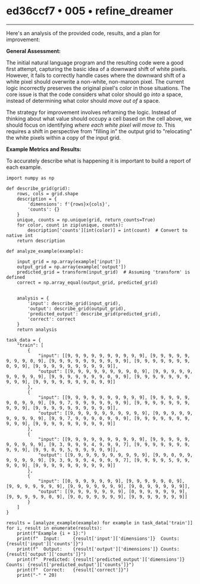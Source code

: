 # ed36ccf7 • 005 • refine_dreamer

---
Here's an analysis of the provided code, results, and a plan for improvement:

**General Assessment:**

The initial natural language program and the resulting code were a good first attempt, capturing the basic idea of a downward shift of white pixels. However, it fails to correctly handle cases where the downward shift of a white pixel should overwrite a non-white, non-maroon pixel. The current logic incorrectly preserves the original pixel's color in those situations. The core issue is that the code considers what color should go *into* a space, instead of determining what color should *move out of* a space.

The strategy for improvement involves reframing the logic. Instead of thinking about what value should occupy a cell based on the cell above, we should focus on identifying *where each white pixel will move to*. This requires a shift in perspective from "filling in" the output grid to "relocating" the white pixels within a copy of the input grid.

**Example Metrics and Results:**

To accurately describe what is happening it is important to build a report of each example.

```tool_code
import numpy as np

def describe_grid(grid):
    rows, cols = grid.shape
    description = {
        'dimensions': f'{rows}x{cols}',
        'counts': {}
    }
    unique, counts = np.unique(grid, return_counts=True)
    for color, count in zip(unique, counts):
        description['counts'][int(color)] = int(count)  # Convert to native int
    return description

def analyze_example(example):

    input_grid = np.array(example['input'])
    output_grid = np.array(example['output'])
    predicted_grid = transform(input_grid)  # Assuming 'transform' is defined
    correct = np.array_equal(output_grid, predicted_grid)


    analysis = {
        'input': describe_grid(input_grid),
        'output': describe_grid(output_grid),
        'predicted_output': describe_grid(predicted_grid),
        'correct': correct
    }
    return analysis

task_data = {
    "train": [
        {
            "input": [[9, 9, 9, 9, 9, 9, 9, 9, 9, 9], [9, 9, 9, 9, 9, 9, 9, 9, 0, 9], [9, 9, 9, 9, 9, 9, 9, 9, 9, 9], [9, 9, 9, 9, 9, 9, 9, 0, 9, 9], [9, 9, 9, 9, 9, 9, 9, 9, 9, 9]],
            "output": [[9, 9, 9, 9, 9, 9, 9, 9, 0, 9], [9, 9, 9, 9, 9, 9, 9, 9, 9, 9], [9, 9, 9, 9, 9, 9, 9, 0, 9, 9], [9, 9, 9, 9, 9, 9, 9, 9, 9, 9], [9, 9, 9, 9, 9, 9, 9, 0, 9, 9]]
        },
        {
            "input": [[9, 9, 9, 9, 9, 9, 9, 9, 9, 9], [9, 9, 9, 9, 9, 9, 0, 9, 9, 9], [9, 9, 7, 9, 9, 9, 9, 9, 9, 9], [9, 9, 9, 9, 9, 9, 9, 9, 9, 9], [9, 9, 9, 9, 9, 9, 9, 9, 9, 9]],
            "output": [[9, 9, 9, 9, 9, 9, 9, 9, 9, 9], [9, 9, 9, 9, 9, 9, 9, 9, 9, 9], [9, 9, 7, 9, 9, 9, 0, 9, 9, 9], [9, 9, 9, 9, 9, 9, 9, 9, 9, 9], [9, 9, 9, 9, 9, 9, 9, 9, 9, 9]]
        },
        {
            "input": [[9, 9, 9, 9, 9, 9, 9, 9, 9, 9], [9, 9, 9, 9, 9, 9, 9, 9, 9, 9], [9, 3, 9, 9, 9, 4, 9, 9, 9, 7], [9, 9, 9, 9, 9, 9, 9, 9, 9, 9], [9, 9, 0, 9, 5, 9, 9, 9, 9, 9]],
            "output": [[9, 9, 9, 9, 9, 9, 9, 9, 9, 9], [9, 9, 0, 9, 9, 9, 9, 9, 9, 9], [9, 3, 9, 9, 9, 4, 9, 9, 9, 7], [9, 9, 9, 9, 5, 9, 9, 9, 9, 9], [9, 9, 9, 9, 9, 9, 9, 9, 9, 9]]
        },
        {
            "input": [[0, 9, 9, 9, 9, 9, 9], [9, 9, 9, 9, 9, 0, 9], [9, 9, 9, 9, 9, 9, 9], [9, 9, 9, 9, 9, 9, 9], [9, 0, 9, 9, 9, 9, 9]],
            "output": [[9, 9, 9, 9, 9, 9, 9], [0, 9, 9, 9, 9, 9, 9], [9, 9, 9, 9, 9, 0, 9], [9, 0, 9, 9, 9, 9, 9], [9, 9, 9, 9, 9, 9, 9]]
        }
    ]
}

results = [analyze_example(example) for example in task_data['train']]
for i, result in enumerate(results):
    print(f"Example {i + 1}:")
    print(f"  Input:     {result['input']['dimensions']}  Counts: {result['input']['counts']}")
    print(f"  Output:    {result['output']['dimensions']} Counts: {result['output']['counts']}")
    print(f"  Predicted: {result['predicted_output']['dimensions']} Counts: {result['predicted_output']['counts']}")
    print(f"  Correct:   {result['correct']}")
    print("-" * 20)
```
